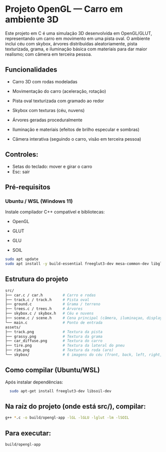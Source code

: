 # Projeto OpenGL — Carro em ambiente 3D


Este projeto em C é uma simulação 3D desenvolvida em OpenGL/GLUT, representando um carro em movimento em uma pista oval.
O ambiente inclui céu com skybox, árvores distribuídas aleatoriamente, pista texturizada, grama, e iluminação básica com materiais para dar maior realismo; com câmera em terceira pessoa.

## Funcionalidades

  - Carro 3D com rodas modeladas

  - Movimentação do carro (aceleração, rotação)

  - Pista oval texturizada com gramado ao redor

  - Skybox com texturas (céu, nuvens)

  - Árvores geradas proceduralmente

  - Iluminação e materiais (efeitos de brilho especular e sombras)

  - Câmera interativa (seguindo o carro, visão em terceira pessoa)

## Controles:
  
  - Setas do teclado: mover e girar o carro
  - Esc: sair

## Pré-requisitos

### Ubuntu / WSL (Windows 11)
  Instale compilador C++ compatível e bibliotecas:

  - OpenGL
    
  - GLUT
    
  - GLU

  - SOIL

  ```bash
  sudo apt update
  sudo apt install -y build-essential freeglut3-dev mesa-common-dev libglu1-mesa-dev
  ```

## Estrutura do projeto
 ```bash
 src/
 ├── car.c / car.h         # Carro e rodas
 ├── track.c / track.h     # Pista oval
 ├── ground.c              # Grama / terreno
 ├── trees.c / trees.h     # Árvores
 ├── skybox.c / skybox.h   # Céu e nuvens
 ├── scene.c / scene.h     # Cena principal (câmera, iluminaçao, display)
 └── main.c                # Ponto de entrada
assets/
 ├── track.png             # Textura da pista
 ├── grassy.png            # Textura da grama
 ├── car_diffuse.png       # Textura do carro
 ├── tire.png              # Textura da lateral do pneu
 ├── rim.png               # Textura da roda (aro)
 └── skybox/               # 6 imagens do céu (front, back, left, right, top, bottom)
 ```

## Como compilar (Ubuntu/WSL)

Após instalar dependências:
```bash
  sudo apt-get install freeglut3-dev libsoil-dev
  ```
  ## Na raiz do projeto (onde está src/), compilar:
  ```bash
  g++ *.c -o build/opengl-app -lGL -lGLU -lglut -lm -lSOIL
  ```
  ## Para executar:
  ```bash
  build/opengl-app
  ```
